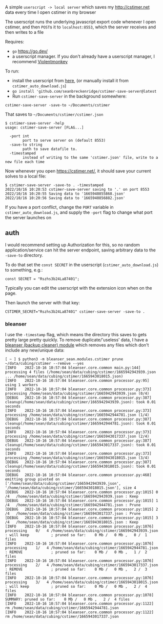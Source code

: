 A simple `userscript -> local server` which saves my <http://cstimer.net> data every time I open cstimer in my browser

The userscript runs the underlying javascript export code whenever I open cstimer, and then `POST`s it to `localhost:8553`, which the server receives and then writes to a file

Requires:

- `go` <https://go.dev/>
- a userscript manager. If you don't already have a userscript manager, I recommend [Violentmonkey](https://violentmonkey.github.io/)

To run:

- install the userscript from [here](https://greasyfork.org/en/scripts/453183-cstimer-auto-download), (or manually install it from `cstimer_auto_download.js`)
- `go install 'github.com/seanbreckenridge/cstimer-save-server@latest`
- Run `cstimer-save-server` in the background somewhere:

`cstimer-save-server -save-to ~/Documents/cstimer`

That saves to `~/Documents/cstimer/cstimer.json`

```
$ cstimer-save-server -help
usage: cstimer-save-server [FLAG...]

  -port int
    	port to serve server on (default 8553)
  -save-to string
    	path to save datafile to.
  -timestamped
    	instead of writing to the same 'cstimer.json' file, write to a new file each time
```

Now whenever you open <https://cstimer.net/>, it should save your current solves to a local file:

```
$ cstimer-save-server -save-to . -timestamped
2022/10/16 10:20:53 cstimer-save-server saving to '.' on port 8553
2022/10/16 10:20:55 Saving data to '1665940855868.json'
2022/10/16 10:20:56 Saving data to '1665940856882.json'
```

If you have a port conflict, change the `PORT` variable in `cstimer_auto_download.js`, and supply the `-port` flag to change what port the server launches on

## auth

I would recommend setting up Authorization for this, so no random application/service can hit the server endpoint, saving arbitrary data to the `-save-to` directory.

To do that set the `const SECRET` in the userscript (`cstimer_auto_download.js`) to something, e.g.:

```
const SECRET = "Rszhs3b24La87401";
```

Typically you can edit the userscript with the extension icon when on the page.

Then launch the server with that key:

```
CSTIMER_SECRET="Rszhs3b24La87401" cstimer-save-server -save-to .
```

### bleanser

I use the `-timestamp` flag, which means the directory this saves to gets pretty large pretty quickly. To remove duplicate/'useless' data, I have a [bleanser (backup cleaner) module](https://github.com/seanbreckenridge/bleanser) which removes any files which don't include any new/unique data:

```
[ ~ ] $ python3 -m bleanser_sean.modules.cstimer prune ~/data/cubing/cstimer --remove --yes
[INFO    2022-10-16 10:57:04 bleanser.core.common main.py:144] processing 4 files (/home/sean/data/cubing/cstimer/1665942943939.json ... /home/sean/data/cubing/cstimer/1665943018015.json)
[INFO    2022-10-16 10:57:04 bleanser.core.common processor.py:95] using 1 workers
[INFO    2022-10-16 10:57:04 bleanser.core.common processor.py:373] processing /home/sean/data/cubing/cstimer/1665942943939.json (0/4)
[DEBUG   2022-10-16 10:57:04 bleanser.core.common processor.py:387] cleanup(/home/sean/data/cubing/cstimer/1665942943939.json): took 0.01 seconds
[INFO    2022-10-16 10:57:04 bleanser.core.common processor.py:373] processing /home/sean/data/cubing/cstimer/1665942944781.json (1/4)
[DEBUG   2022-10-16 10:57:04 bleanser.core.common processor.py:387] cleanup(/home/sean/data/cubing/cstimer/1665942944781.json): took 0.01 seconds
[INFO    2022-10-16 10:57:04 bleanser.core.common processor.py:373] processing /home/sean/data/cubing/cstimer/1665943017337.json (2/4)
[DEBUG   2022-10-16 10:57:04 bleanser.core.common processor.py:387] cleanup(/home/sean/data/cubing/cstimer/1665943017337.json): took 0.01 seconds
[INFO    2022-10-16 10:57:04 bleanser.core.common processor.py:373] processing /home/sean/data/cubing/cstimer/1665943018015.json (3/4)
[DEBUG   2022-10-16 10:57:04 bleanser.core.common processor.py:387] cleanup(/home/sean/data/cubing/cstimer/1665943018015.json): took 0.01 seconds
[DEBUG   2022-10-16 10:57:04 bleanser.core.common processor.py:468] emitting group pivoted on ['/home/sean/data/cubing/cstimer/1665942943939.json', '/home/sean/data/cubing/cstimer/1665943018015.json'], size 4
[DEBUG   2022-10-16 10:57:04 bleanser.core.common processor.py:1015] 0  /4   /home/sean/data/cubing/cstimer/1665942943939.json : Keep
[DEBUG   2022-10-16 10:57:04 bleanser.core.common processor.py:1015] 1  /4   /home/sean/data/cubing/cstimer/1665942944781.json : Prune
[DEBUG   2022-10-16 10:57:04 bleanser.core.common processor.py:1015] 2  /4   /home/sean/data/cubing/cstimer/1665943017337.json : Prune
[DEBUG   2022-10-16 10:57:04 bleanser.core.common processor.py:1015] 3  /4   /home/sean/data/cubing/cstimer/1665943018015.json : Keep
[INFO    2022-10-16 10:57:04 bleanser.core.common processor.py:1076] processing    0/   4 /home/sean/data/cubing/cstimer/1665942943939.json : will keep          ; pruned so far:    0 Mb /   0 Mb ,   0 /  1 files
[INFO    2022-10-16 10:57:04 bleanser.core.common processor.py:1076] processing    1/   4 /home/sean/data/cubing/cstimer/1665942944781.json : REMOVE             ; pruned so far:    0 Mb /   0 Mb ,   1 /  2 files
[INFO    2022-10-16 10:57:04 bleanser.core.common processor.py:1076] processing    2/   4 /home/sean/data/cubing/cstimer/1665943017337.json : REMOVE             ; pruned so far:    0 Mb /   0 Mb ,   2 /  3 files
[INFO    2022-10-16 10:57:04 bleanser.core.common processor.py:1076] processing    3/   4 /home/sean/data/cubing/cstimer/1665943018015.json : will keep          ; pruned so far:    0 Mb /   0 Mb ,   2 /  4 files
[INFO    2022-10-16 10:57:04 bleanser.core.common processor.py:1078] SUMMARY: pruned so far:    0 Mb /   0 Mb ,   2 /  4 files
[INFO    2022-10-16 10:57:04 bleanser.core.common processor.py:1122] rm /home/sean/data/cubing/cstimer/1665942944781.json
[INFO    2022-10-16 10:57:04 bleanser.core.common processor.py:1122] rm /home/sean/data/cubing/cstimer/1665943017337.json
```
